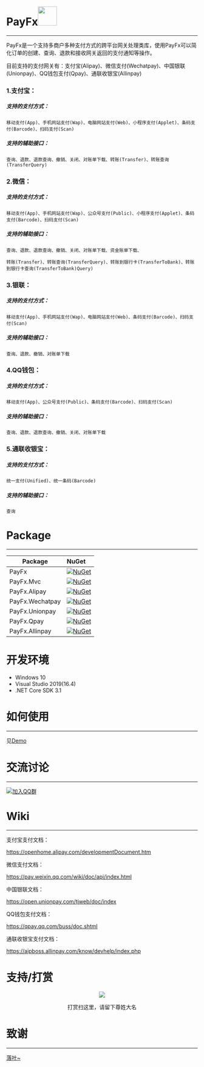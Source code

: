 # PayFx<img src="https://github.com/linfx/PayFx/raw/master/logo.png" width="50px" height="50px">
---

PayFx是一个支持多商户多种支付方式的跨平台网关处理类库，使用PayFx可以简化订单的创建、查询、退款和接收网关返回的支付通知等操作。

目前支持的支付网关有：支付宝(Alipay)、微信支付(Wechatpay)、中国银联(Unionpay)、QQ钱包支付(Qpay)、通联收银宝(Allinpay)

### 1.支付宝：

##### 支持的支付方式：

	移动支付(App)、手机网站支付(Wap)、电脑网站支付(Web)、小程序支付(Applet)、条码支付(Barcode)、扫码支付(Scan)

##### 支持的辅助接口：

	查询、退款、退款查询、撤销、关闭、对账单下载、转账(Transfer)、转账查询(TransferQuery)

### 2.微信：

##### 支持的支付方式：
		
	移动支付(App)、手机网站支付(Wap)、公众号支付(Public)、小程序支付(Applet)、条码支付(Barcode)、扫码支付(Scan)

##### 支持的辅助接口：
		
	查询、退款、退款查询、撤销、关闭、对账单下载、资金账单下载、
	
	转账(Transfer)、转账查询(TransferQuery)、转账到银行卡(TransferToBank)、转账到银行卡查询(TransferToBank)Query)
			
### 3.银联：

##### 支持的支付方式：
		
	移动支付(App)、手机网站支付(Wap)、电脑网站支付(Web)、条码支付(Barcode)、扫码支付(Scan)

##### 支持的辅助接口：
		
	查询、退款、撤销、对账单下载
	
### 4.QQ钱包：

##### 支持的支付方式：
		
	移动支付(App)、公众号支付(Public)、条码支付(Barcode)、扫码支付(Scan)

##### 支持的辅助接口：
		
	查询、退款、退款查询、撤销、关闭、对账单下载

### 5.通联收银宝：

##### 支持的支付方式：
		
	统一支付(Unified)、统一条码(Barcode)

##### 支持的辅助接口：
		
	查询

# Package
---

Package  | NuGet 
-------- | :------------ 
PayFx		| [![NuGet](https://img.shields.io/nuget/v/PayFx.svg)](https://www.nuget.org/packages/PayFx)
PayFx.Mvc		| [![NuGet](https://img.shields.io/nuget/v/PayFx.Mvc.svg)](https://www.nuget.org/packages/PayFx.Mvc)
PayFx.Alipay		| [![NuGet](https://img.shields.io/nuget/v/PayFx.Alipay.svg)](https://www.nuget.org/packages/PayFx.Alipay)
PayFx.Wechatpay	| [![NuGet](https://img.shields.io/nuget/v/PayFx.Wechatpay.svg)](https://www.nuget.org/packages/PayFx.Wechatpay)
PayFx.Unionpay	| [![NuGet](https://img.shields.io/nuget/v/PayFx.Unionpay.svg)](https://www.nuget.org/packages/PayFx.Unionpay)
PayFx.Qpay	| [![NuGet](https://img.shields.io/nuget/v/PayFx.Qpay.svg)](https://www.nuget.org/packages/PayFx.Qpay)
PayFx.Allinpay	| [![NuGet](https://img.shields.io/nuget/v/PayFx.Allinpay.svg)](https://www.nuget.org/packages/PayFx.Allinpay)

# 开发环境
* Windows 10
* Visual Studio 2019(16.4)
* .NET Core SDK 3.1

# 如何使用
---

见[Demo](https://github.com/linfx/PayFx/tree/master/sample/PayFx.Demo)

# 交流讨论
---

[![加入QQ群](http://pub.idqqimg.com/wpa/images/group.png)](http://shang.qq.com/wpa/qunwpa?idkey=5d2538328d53d0610188d9dc4a62a7b51e50fe56ad1b35ca9e96308507eb09a7)

# Wiki
---

支付宝支付文档：

https://openhome.alipay.com/developmentDocument.htm

微信支付文档：

https://pay.weixin.qq.com/wiki/doc/api/index.html

中国银联文档：

https://open.unionpay.com/tjweb/doc/index

QQ钱包支付文档：

https://qpay.qq.com/buss/doc.shtml

通联收银宝支付文档：

https://aipboss.allinpay.com/know/devhelp/index.php

# 支持/打赏

<p align="center">
    <img src="https://github.com/Varorbc/PayFx/raw/master/reward.jpg">
    <p align="center">打赏扫这里，请留下尊姓大名</p>
</p>

# 致谢
---

[落叶~](https://github.com/J-luoye)

